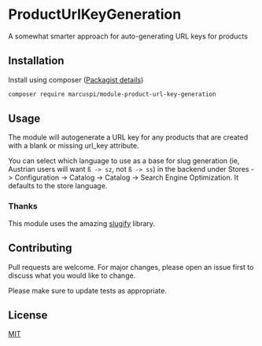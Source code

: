 # ProductUrlKeyGeneration

A somewhat smarter approach for auto-generating URL keys for products

## Installation

Install using composer ([Packagist details](https://packagist.org/packages/marcuspi/module-product-url-key-generation))

```bash
composer require marcuspi/module-product-url-key-generation
```

## Usage

The module will autogenerate a URL key for any products that are created with a blank or missing url_key attribute.

You can select which language to use as a base for slug generation (ie, Austrian users will want `ß -> sz`, not `ß -> ss`) in the backend under Stores -> Configuration -> Catalog -> Catalog -> Search Engine Optimization. It defaults to the store language.

### Thanks
This module uses the amazing [slugify](https://github.com/cocur/slugify) library.

## Contributing
Pull requests are welcome. For major changes, please open an issue first to discuss what you would like to change.

Please make sure to update tests as appropriate.

## License
[MIT](https://choosealicense.com/licenses/mit/)
